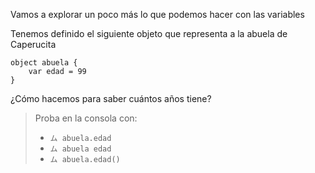 Vamos a explorar un poco más lo que podemos hacer con las variables

Tenemos definido el siguiente objeto que representa a la abuela de Caperucita

``` wollok
object abuela {
    var edad = 99
}
```

¿Cómo hacemos para saber cuántos años tiene?

> Proba en la consola con:
>
> * `ム abuela.edad`
> * `ム abuela edad`
> * `ム abuela.edad()`
